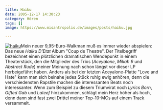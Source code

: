 ```yaml
---
title: Haiku
date: 2005-12-17 14:30:23
category: Hören
tags: []
image: https://www.misantropolis.de/images/posts/haiku.jpg

---
```


[![](http://www.misantropolis.de/wp-content/uploads/2008/04/haiku.jpg "haiku")](http://www.misantropolis.de/wp-content/uploads/2008/04/haiku.jpg)Mein neuer 9,95-Euro-Walkman muß es immer wieder abspielen: Das neue *Haiku D'Etat* Album "Coup de Theatre". Der Titelbegriff bezeichnet einen plötzlichen dramatischen Wendepunkt in einem Theaterstück, den die Mitglieder des Trios (*Aceyalone*, *Mikah 9* und *Abstract Rude*) meiner Meinung nach schon längst vor dieser LP herbeigeführt haben.
Anders als bei der letzten Aceyalone-Platte "Love and Hate" kann man sich beinahe jedes Stück ruhig ewig anhören, denn die verschiedensten Rapstile machen die interessanten Beats noch interessanter.
Wenn zum Beispiel zu diesem Triumvirat noch *Lyrics Born*, *Gifted Gab* und *Lateef* hinzukommen, schlägt mein Herz höher als hoch, denn dann sind fast zwei Drittel meiner Top-10-MCs auf einem Track versammelt.
